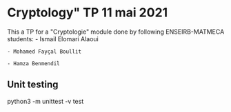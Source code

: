# Cryptology" TP 11 mai 2021
This a TP for a "Cryptologie" module done by following ENSEIRB-MATMECA students:
    - Ismail Elomari Alaoui
    
    - Mohamed Fayçal Boullit
   
    - Hamza Benmendil

## Unit testing
python3 -m unittest -v test

